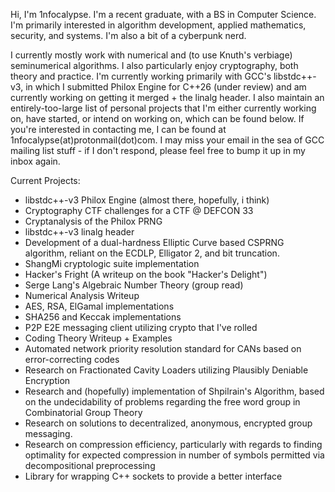 Hi, I'm 1nfocalypse.
I'm a recent graduate, with a BS in Computer Science. I'm primarily interested in algorithm development, applied mathematics, security, and systems. I'm also a bit of a cyberpunk nerd.

I currently mostly work with numerical and (to use Knuth's verbiage) seminumerical algorithms. I also particularly enjoy cryptography, both theory and practice. I'm currently working primarily with GCC's libstdc++-v3,
in which I submitted Philox Engine for C++26 (under review) and am currently working on getting it merged + the linalg header. I also maintain an entirely-too-large list of personal projects that I'm either currently working on, have 
started, or intend on working on, which can be found below. If you're interested in contacting me, I can be found at 1nfocalypse(at)protonmail(dot)com. I may miss your email in the sea of GCC mailing list stuff - if I don't respond,
please feel free to bump it up in my inbox again.


Current Projects:
- libstdc++-v3 Philox Engine (almost there, hopefully, i think)
- Cryptography CTF challenges for a CTF @ DEFCON 33
- Cryptanalysis of the Philox PRNG
- libstdc++-v3 linalg header
- Development of a dual-hardness Elliptic Curve based CSPRNG algorithm, reliant on the ECDLP, Elligator 2, and bit truncation.
- ShangMi cryptologic suite implementation
- Hacker's Fright (A writeup on the book "Hacker's Delight")
- Serge Lang's Algebraic Number Theory (group read)
- Numerical Analysis Writeup
- AES, RSA, ElGamal implementations
- SHA256 and Keccak implementations
- P2P E2E messaging client utilizing crypto that I've rolled
- Coding Theory Writeup + Examples
- Automated network priority resolution standard for CANs based on error-correcting codes
- Research on Fractionated Cavity Loaders utilizing Plausibly Deniable Encryption
- Research and (hopefully) implementation of Shpilrain's Algorithm, based on the undecidability of problems regarding the free word group in Combinatorial Group Theory
- Research on solutions to decentralized, anonymous, encrypted group messaging.
- Research on compression efficiency, particularly with regards to finding optimality for expected compression in number of symbols permitted via decompositional preprocessing
- Library for wrapping C++ sockets to provide a better interface
